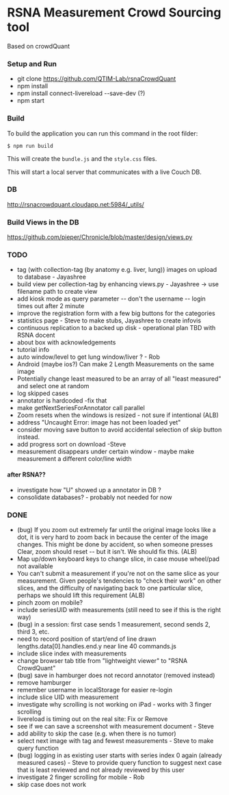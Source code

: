 # RSNA Measurement Crowd Sourcing tool
Based on crowdQuant


### Setup and Run
- git clone https://github.com/QTIM-Lab/rsnaCrowdQuant
- npm install
- npm install connect-livereload --save-dev (?)
- npm start

### Build
To build the application you can run this command in the root filder:
```
$ npm run build
```
This will create the `bundle.js` and the `style.css` files.

This will start a local server that communicates with a live Couch DB. 

### DB 
http://rsnacrowdquant.cloudapp.net:5984/_utils/

### Build Views in the DB
https://github.com/pieper/Chronicle/blob/master/design/views.py



### TODO
- tag (with collection-tag (by anatomy e.g. liver, lung)) images on upload to database - Jayashree
- build view per collection-tag by enhancing views.py - Jayashree -> use filename path to create view
- add kiosk mode as query parameter
-- don't the username
-- login times out after 2 minute
- improve the registration form with a few big buttons for the categories
- statistics page - Steve to make stubs, Jayashree to create infovis
- continuous replication to a backed up disk - operational plan TBD with RSNA docent
- about box with acknowledgements
- tutorial info
- auto window/level to get lung window/liver ? - Rob
- Android (maybe ios?) Can make 2 Length Measurements on the same image
- Potentially change least measured to be an array of all "least measured" and select one at random
- log skipped cases
- annotator is hardcoded -fix that
- make getNextSeriesForAnnotator call parallel
- Zoom resets when the windows is resized - not sure if intentional (ALB)
- address "Uncaught Error: image has not been loaded yet"
- consider moving save button to avoid accidental selection of skip button instead.
- add progress sort on download -Steve
- measurement disappears under certain window - maybe make measurement a different color/line width

#### after RSNA??
- investigate how "U" showed up a annotator in DB ?
- consolidate databases? - probably not needed for now

### DONE
- (bug) If you zoom out extremely far until the original image looks like a dot, it is very hard to zoom back in because the center of the image changes. This might be done by accident, so when someone presses Clear, zoom should reset -- but it isn't. We should fix this. (ALB)
- Map up/down keyboard keys to change slice, in case mouse wheel/pad not available
- You can't submit a measurement if you're not on the same slice as your measurement. Given people's tendencies to "check their work" on other slices, and the difficulty of navigating back to one particular slice, perhaps we should lift this requirement (ALB)
- pinch zoom on mobile?
- include seriesUID with measurements (still need to see if this is the right way)
- (bug) in a session: first case sends 1 measurement, second sends 2, third 3, etc.
- need to record position of start/end of line drawn lengths.data[0].handles.end.y near line 40 commands.js
- include slice index with measurements
- change browser tab title from "lightweight viewer" to "RSNA CrowdQuant"
- (bug) save in hamburger does not record annotator (removed instead)
- remove hamburger
- remember username in localStorage for easier re-login
- include slice UID with measurement
- investigate why scrolling is not working on iPad - works with 3 finger scrolling
- livereload is timing out on the real site: Fix or Remove
- see if we can save a screenshot with measurement document - Steve
- add ability to skip the case (e.g. when there is no tumor)
- select next image with tag and fewest measurements - Steve to make query function
- (bug) logging in as existing user starts with series index 0 again (already measured cases) - Steve to provide query function to suggest next case that is least reviewed and not already reviewed by this user
- investigate 2 finger scrolling for mobile - Rob
- skip case does not work
